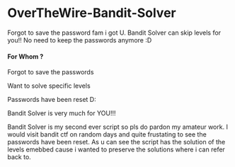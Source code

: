# OverTheWire-Bandit-Solver
Forgot to save the password fam i got U. Bandit Solver can skip levels for you!! No need to keep the passwords anymore :D 

<h4>For Whom ?</h4>
<p>Forgot to save the passwords</p>
<p>Want to solve specific levels</p>
<p>Passwords have been reset D:</p>

<p>Bandit Solver is very much for YOU!!!</p>

Bandit Solver is my second ever script so pls do pardon my amateur work. I would visit bandit ctf on random days and quite frustating to see the passwords have been reset. As u can see the script has the solution of the levels emebbed cause i wanted to preserve the solutions where i can refer back to.

